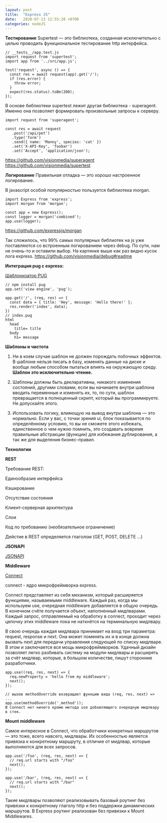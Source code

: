 ```yaml
---
layout: post
title:  "Express JS"
date:   2020-07-13 12:55:20 +0700
categories: nodeJS
---
```


**Тестирование**
Supertest — это библиотека, созданная исключительно с целью проводить функциональное тестирование http интерфейса.

```
// __tests__/app.test.js
import request from 'supertest';
import app from '../src/app.js';

test('request', async () => {
  const res = await request(app).get('/');
  if (res.error) {
    throw error;
  }
  expect(res.status).toBe(200);
});
```

В основе библиотeки supertest лежит другая библиотека - superagent. Именно она позволяет формировать произвольные запросы к серверу.

```
import request from 'superagent';

const res = await request
   .post('/api/pet')
   .type('form')
   .send({ name: 'Manny', species: 'cat' })
   .set('X-API-Key', 'foobar')
   .set('Accept', 'application/json');
```

https://github.com/visionmedia/superagent
https://github.com/visionmedia/supertest

**Логирование**
Правильная отладка — это хорошо настроенное логирование.

В javascript особой популярностью пользуется библиотека morgan.

```
import Express from 'express';
import morgan from 'morgan';

const app = new Express();
const logger = morgan('combined');
app.use(logger);
```
https://github.com/expressjs/morgan

Так сложилось, что 99% самых популярных библиотек на js уже поставляются со встроенным логированием через debug. По сути, нам не очень-то и оставили выбор. На картинке выше как раз видно кусок лога express.
https://github.com/visionmedia/debug#readme



**Интеграция pug с express:**


[Шаблонизатор PUG](https://pugjs.org/api/getting-started.html)


```
// npm install pug
app.set('view engine', 'pug');

app.get('/', (req, res) => {
  const data = { title: 'Hey', message: 'Hello there!' };
  res.render('index', data);
})
// index.pug
html
  head
    title= title
  body
    h1= message
```

**Шаблоны и чистота**

1. Ни в коем случае шаблон не должен порождать побочных эффектов. В шаблоне нельзя писать в базу, изменять данные на диске и вообще любым способом пытаться влиять на окружающую среду. **Шаблон это исключительно чтение.**


2. Шаблоны должны быть декларативны, никакого изменения состояний, другими словами, если вы начинаете внутри шаблона вводить переменные и изменять их, то, по сути, шаблон превращается в полноценный скрипт, который вы программируете. Не допускайте этого.


3. Использовать логику, влияющую на вывод внутри шаблона — это нормально. Если у вас, с точки зрения ui, блок показывается по определённому условию, то вы не сможете этого избежать, единственное о чем нужно помнить, это создавать вовремя правильные абстракции (функции) для избежания дублирования, а так же для выделения бизнес-правил.


**Технологии**

**REST**

Требование REST:

Единообразие интерфейса

Кэширование

Отсутствие состояния

Клиент-серверная архитектура

Слои

Код по требованию (необязательное ограничение)



Дейстие в REST определяется глаголом (GET, POST, DELETE ...)

**JSONAPI**

[JSONAPI](https://jsonapi.org/)



**Middleware**

[Connect](https://github.com/senchalabs/connect)

connect - ядро микрофреймворка express.

Connect представляет из себя механизм, который расширяется функциями, называемыми middleware. Каждый раз, когда мы используем use, очередная middleware добавляется в общую очередь. В конечном счёте получается объект, наполненный мидлварами. Каждый запрос, отправляемый на обработку в connect, проходит через цепочку этих middleware пока не наткнётся на терминальную мидлвару.

В свою очередь каждая мидлвара принимает на вход три параметра: request, response и next. Она может поменять их и в конце должна вызвать next для передачи управления следующей по списку мидлваре. В этом и заключается вся мощь микрофреймворков. Удачный дизайн позволяет легко разбивать систему на модули-мидлвары и расширять за счёт мидлвар, которые, в большом количестве, пишут сторонние разработчики.

```
app.use((req, res, next) => {
  req.newProperty = 'hello from my middleware';
  next();
});

// вызов methodOverride возвращает функцию вида (req, res, next) => ...
app.use(methodOverride('_method'));
В Connect нет ничего кроме метода use добавляющего очередную мидлвару в стек.
```


**Mount middleware**

Самое интересное в Connect, что обработчики конкретных маршрутов — это тоже, всего навсего, мидлвары. Их особенностью является привязка к конкретному маршруту, в отличие от мидлвар, которые выполняются для всех запросов.

```
app.use('/foo', (req, res, next) => {
  // req.url starts with "/foo"
  next();
});

app.use('/bar', (req, res, next) => {
  // req.url starts with "/bar"
  next();
});
```
Такие мидлвары позволяют реализовывать базовый роутинг без привязки к конкретному глаголу http и без поддержки динамических маршрутов. В Express роутинг реализован без привязки к Mount Middlewares.